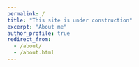 ```yaml
---
permalink: /
title: "This site is under construction"
excerpt: "About me"
author_profile: true
redirect_from: 
  - /about/
  - /about.html
---
```

